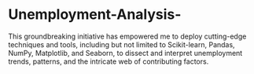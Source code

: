 # Unemployment-Analysis-
This groundbreaking initiative has empowered me to deploy cutting-edge techniques and tools, including but not limited to Scikit-learn, Pandas, NumPy, Matplotlib, and Seaborn, to dissect and interpret unemployment trends, patterns, and the intricate web of contributing factors.
